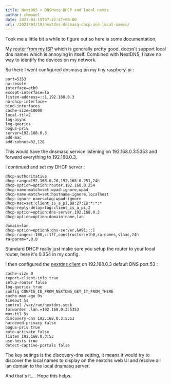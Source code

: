 ```yaml
---
title: NextDNS + DNSMasq DHCP and local names
author: chmouel
date: 2021-04-19T07:42:47+00:00
url: /2021/04/19/nextdns-dnsmasq-dhcp-and-local-names/
---
```

Took me a little bit a while to figure out so here is some documentation,

My [router from my ISP][1] which is generally pretty good, doesn't support local dns names which is annoying in itself. Combined with NextDNS, I have no way to identify the devices on my network.

So there I went configured dnsmasq on my tiny raspbery-pi :

```
port=5353
no-resolv
interface=eth0
except-interface=lo
listen-address=::1,192.168.0.3
no-dhcp-interface=
bind-interfaces
cache-size=10000
local-ttl=2
log-async
log-queries
bogus-priv
server=192.168.0.3
add-mac
add-subnet=32,128

```


This would have the dnsmasq service listening on 192.168.0.3:5353 and forward everything to 192.168.0.3.

I continued and set my DHCP server :


```
dhcp-authoritative
dhcp-range=192.168.0.20,192.168.0.251,24h
dhcp-option=option:router,192.168.0.254
dhcp-name-match=set:wpad-ignore,wpad
dhcp-name-match=set:hostname-ignore,localhost
dhcp-ignore-names=tag:wpad-ignore
dhcp-mac=set:client_is_a_pi,B8:27:EB:*:*:*
dhcp-reply-delay=tag:client_is_a_pi,2
dhcp-option=option:dns-server,192.168.0.3
dhcp-option=option:domain-name,lan

domain=lan
dhcp-option=option6:dns-server,&#91;::]
dhcp-range=::100,::1ff,constructor:eth0,ra-names,slaac,24h
ra-param=*,0,0

```



Standard DHCP really just make sure you setup the router to your local router, here it's 0.254 in my config.

I then configured the [nextdns client][2] on 192.168.0.3 default DNS port 53 :

```
cache-size 0
report-client-info true
setup-router false
log-queries true
config CONFIG_ID_FROM_NEXTDNS_GET_IT_FROM_THERE
cache-max-age 0s
timeout 5s
control /var/run/nextdns.sock
forwarder .lan.=192.168.0.3:5353
max-ttl 5s
discovery-dns 192.168.0.3:5353
hardened-privacy false
bogus-priv true
auto-activate false
listen 192.168.0.3:53
use-hosts true
detect-captive-portals false
```


The key setings is the discovery-dns setting, it means it would try to discover the local names to display on the nextdns web UI and resolve all lan domain to the local dnsmasq server.

And that's it.... Hope this helps.

 [1]: https://en.wikipedia.org/wiki/Freebox
 [2]: https://github.com/nextdns/nextdns
